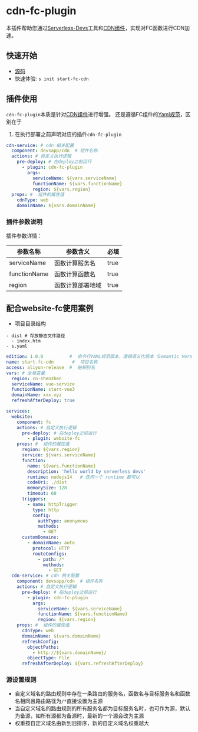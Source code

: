 # cdn-fc-plugin
本插件帮助您通过[Serverless-Devs](https://github.com/Serverless-Devs/Serverless-Devs)工具和[CDN组件](https://github.com/devsapp/cdn)，实现对FC函数进行CDN加速。
<a name="QxIZy"></a>
## 快速开始

- [源码](https://github.com/devsapp/start-cdn/start-fc-cdn/)
- 快速体验: `s init start-fc-cdn`
  <a name="XbkA9"></a>
## 插件使用
`cdn-fc-plugin`本质是针对[CDN组件](https://github.com/devsapp/cdn)进行增强。
还是遵循FC组件的[Yaml规范](https://serverless-devs.com/fc/yaml/readme)，区别在于
1. 在执行部署之前声明对应的插件`cdn-fc-plugin`
```yaml
cdn-service: # cdn 相关配置
  component: devsapp/cdn  # 组件名称
  actions: # 自定义执行逻辑
    pre-deploy: # 在deploy之前运行
      - plugin: cdn-fc-plugin
        args:
          serviceName: ${vars.serviceName}
          functionName: ${vars.functionName}
          region: ${vars.region}
  props: #  组件的属性值
    cdnType: web
    domainName: ${vars.domainName}
```
<a name="fbNtU"></a>
### 插件参数说明
插件参数详情：

| 参数名称 | 参数含义 | 必填 |
| --- | --- | --- |
| serviceName | 函数计算服务名 | true |
| functionName | 函数计算函数名 | true |
| region | 函数计算部署地域 | true |

<a name="dSXFD"></a>
## 配合website-fc使用案例

- 项目目录结构
```
- dist # 存放静态文件路径
  - index.htm
- s.yaml
```
```yaml
edition: 1.0.0          #  命令行YAML规范版本，遵循语义化版本（Semantic Versioning）规范
name: start-fc-cdn       #  项目名称
access: aliyun-release  #  秘钥别名
vars: # 全局变量
  region: cn-shenzhen
  serviceName: vue-service
  functionName: start-vue3
  domainName: xxx.xyz
  refreshAfterDeploy: true

services:
  website:
    component: fc
    actions: # 自定义执行逻辑
      pre-deploy: # 在deploy之前运行
        - plugin: website-fc
    props: #  组件的属性值
      region: ${vars.region}
      service: ${vars.serviceName}
      function:
        name: ${vars.functionName}
        description: 'hello world by serverless devs'
        runtime: nodejs14   # 任何一个 runtime 都可以
        codeUri: ./dist
        memorySize: 128
        timeout: 60
      triggers:
        - name: httpTrigger
          type: http
          config:
            authType: anonymous
            methods:
              - GET
      customDomains:
        - domainName: auto
          protocol: HTTP
          routeConfigs:
            - path: /*
              methods:
                - GET
  cdn-service: # cdn 相关配置
    component: devsapp/cdn  # 组件名称
    actions: # 自定义执行逻辑
      pre-deploy: # 在deploy之前运行
        - plugin: cdn-fc-plugin
          args:
            serviceName: ${vars.serviceName}
            functionName: ${vars.functionName}
            region: ${vars.region}
    props: #  组件的属性值
      cdnType: web
      domainName: ${vars.domainName}
      refreshConfig:
        objectPaths:
          - http://${vars.domainName}/
        objectType: File
      refreshAfterDeploy: ${vars.refreshAfterDeploy}


```
### 源设置规则
+ 自定义域名的路由规则中存在一条路由的服务名，函数名与目标服务名和函数名相同且路由路径为`/*`直接设置为主源
+ 当自定义域名的路由规则的所有服务名都为目标服务名时，也可作为源，默认为备源，如所有源都为备源时，最新的一个源会改为主源
+ 权重按自定义域名由新到旧排序，新的自定义域名权重越大
